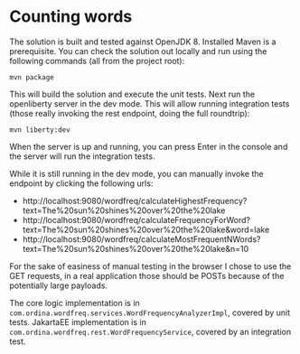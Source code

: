 # Counting words

The solution is built and tested against OpenJDK 8. Installed Maven is a prerequisite.
You can check the solution out locally and run using the following commands (all from the project root):

`mvn package`

This will build the solution and execute the unit tests.
Next run the openliberty server in the dev mode. This will allow running integration tests 
(those really invoking the rest endpoint, doing the full roundtrip):

`mvn liberty:dev`

When the server is up and running, you can press Enter in the console and the server will run the integration tests.

While it is still running in the dev mode, you can manually invoke the endpoint by clicking the following urls:

* http://localhost:9080/wordfreq/calculateHighestFrequency?text=The%20sun%20shines%20over%20the%20lake
* http://localhost:9080/wordfreq/calculateFrequencyForWord?text=The%20sun%20shines%20over%20the%20lake&word=lake
* http://localhost:9080/wordfreq/calculateMostFrequentNWords?text=The%20sun%20shines%20over%20the%20lake&n=10

For the sake of easiness of manual testing in the browser I chose to use the GET requests, in a real application
those should be POSTs because of the potentially large payloads.

The core logic implementation is in `com.ordina.wordfreq.services.WordFrequencyAnalyzerImpl`, covered by unit tests.
JakartaEE implementation is in `com.ordina.wordfreq.rest.WordFrequencyService`, covered by an integration test.

